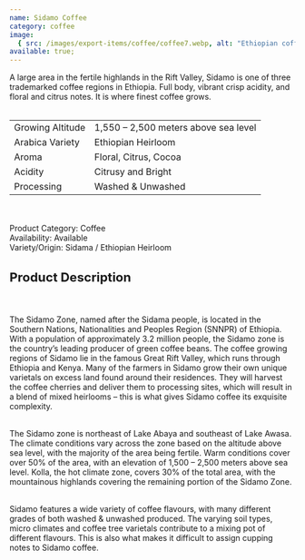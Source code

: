 ```yaml
---
name: Sidamo Coffee
category: coffee
image:
  { src: /images/export-items/coffee/coffee7.webp, alt: "Ethiopian coffee" }
available: true;
---
```


<div class="description-brief">
  <p>
A large area in the fertile highlands in the Rift Valley, Sidamo is one of three trademarked coffee regions in Ethiopia. Full body, vibrant crisp acidity, and floral and citrus notes. It is where finest coffee grows. <br><br>
<table class="data-table">
<tr>
<td>Growing Altitude</td>
<td>1,550 – 2,500 meters above sea level</td>
</tr>
<tr>
<td>Arabica Variety</td>
<td>Ethiopian Heirloom</td>
</tr>
<tr>
<td>Aroma</td>
<td>Floral, Citrus, Cocoa</td>
</tr>
<tr>
<td>Acidity</td>
<td>Citrusy and Bright</td>
</tr>
<tr>
<td>Processing</td>
<td>Washed &amp; Unwashed</td>
</tr>
</table>


<br/><br/>
<span class="fw-semi-bold-200">Product Category</span>: Coffee<br/>
<span class="fw-semi-bold-200">Availability</span>: Available<br/>
<span class="fw-semi-bold-200">Variety/Origin</span>: Sidama / Ethiopian Heirloom<br/>

  </p>

</div>

<div class="description-detail">
  <h3 class="fw-semi-bold-200" style="font-size: 22px">Product Description</h3>
  <br/>
  <p> 
The Sidamo Zone, named after the Sidama people, is located in the Southern Nations, Nationalities and Peoples Region (SNNPR) of Ethiopia. With a population of approximately 3.2 million people, the Sidamo zone is the country’s leading producer of green coffee beans. The coffee growing regions of Sidamo lie in the famous Great Rift Valley, which runs through Ethiopia and Kenya. Many of the farmers in Sidamo grow their own unique varietals on excess land found around their residences. They will harvest the coffee cherries and deliver them to processing sites, which will result in a blend of mixed heirlooms – this is what gives Sidamo coffee its exquisite complexity.<br><br>

The Sidamo zone is northeast of Lake Abaya and southeast of Lake Awasa. The climate conditions vary across the zone based on the altitude above sea level, with the majority of the area being fertile. Warm conditions cover over 50% of the area, with an elevation of 1,500 – 2,500 meters above sea level. Kolla, the hot climate zone, covers 30% of the total area, with the mountainous highlands covering the remaining portion of the Sidamo Zone.<br><br>

Sidamo features a wide variety of coffee flavours, with many different grades of both washed & unwashed produced. The varying soil types, micro climates and coffee tree varietals contribute to a mixing pot of different flavours. This is also what makes it difficult to assign cupping notes to Sidamo coffee.

  </p>
</div>
